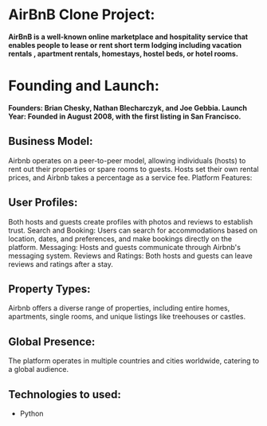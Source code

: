 # AirBnB Clone Project:
**AirBnB is a well-known online marketplace and hospitality service that enables people to lease or rent short term lodging 
  including vacation rentals , apartment rentals, homestays, hostel beds, or hotel rooms.**
   
# Founding and Launch:
**Founders: Brian Chesky, Nathan Blecharczyk, and Joe Gebbia.
  Launch Year: Founded in August 2008, with the first listing in San Francisco.**

## Business Model:
Airbnb operates on a peer-to-peer model, allowing individuals (hosts) to rent out their properties or spare rooms to guests.
Hosts set their own rental prices, and Airbnb takes a percentage as a service fee.
Platform Features:

## User Profiles:
Both hosts and guests create profiles with photos and reviews to establish trust.
Search and Booking: Users can search for accommodations based on location, dates, and preferences, and make bookings directly on the platform.
Messaging: Hosts and guests communicate through Airbnb's messaging system.
Reviews and Ratings: Both hosts and guests can leave reviews and ratings after a stay.

## Property Types:
Airbnb offers a diverse range of properties, including entire homes, apartments, single rooms, and unique listings like treehouses or castles.

## Global Presence:
The platform operates in multiple countries and cities worldwide, catering to a global audience.

## Technologies  to used:
 - Python
